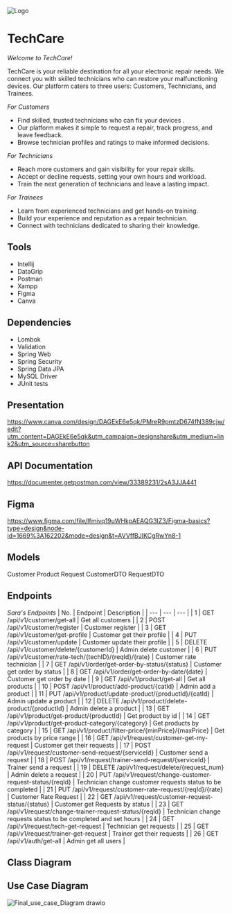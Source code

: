 ![Logo](https://github.com/DeemaSWE/TechCare/assets/90179257/cf227e04-3d70-4f45-b261-f62519a8dff8)

# TechCare

_Welcome to TechCare!_

TechCare is your reliable destination for all your electronic repair needs. We connect you with skilled technicians who can  restore your malfunctioning devices. Our platform caters to three users: Customers, Technicians, and Trainees.

_For Customers_

- Find skilled, trusted technicians who can fix your devices .
- Our platform makes it simple to request a repair, track progress, and leave feedback.
- Browse technician profiles and ratings to make informed decisions.

_For Technicians_

- Reach more customers and gain visibility for your repair skills.
- Accept or decline requests, setting your own hours and workload.
- Train the next generation of technicians and leave a lasting impact.

_For Trainees_

- Learn from experienced technicians and get hands-on training.
- Build your experience and reputation as a repair technician.
- Connect with technicians dedicated to sharing their knowledge.

## Tools
- Intellij
- DataGrip
- Postman
- Xampp
- Figma
- Canva

## Dependencies
- Lombok
- Validation
- Spring Web
- Spring Security
- Spring Data JPA
- MySQL Driver
- JUnit tests
## Presentation
https://www.canva.com/design/DAGEkE6e5qk/PMreR9pmtzD674fN389cjw/edit?utm_content=DAGEkE6e5qk&utm_campaign=designshare&utm_medium=link2&utm_source=sharebutton
## API Documentation
https://documenter.getpostman.com/view/33389231/2sA3JJA441
## Figma
https://www.figma.com/file/Ifmivq19uWHkpAEAQG3IZ3/Figma-basics?type=design&node-id=1669%3A162202&mode=design&t=AVVffBJIKCgRwYn8-1

## Models
Customer
Product
Request
CustomerDTO
RequestDTO

## Endpoints

_Sara's Endpoints_
| No. | Endpoint | Description |
| --- | --- | --- |
| 1 | GET /api/v1/customer/get-all | Get all customers |
| 2 | POST /api/v1/customer/register | Customer register |
| 3 | GET /api/v1/customer/get-profile | Customer get their profile |
| 4 | PUT /api/v1/customer/update | Customer update their profile |
| 5 | DELETE /api/v1/customer/delete/{customerId} | Admin delete customer |
| 6 | PUT /api/v1/customer/rate-tech/{techID}/{reqId}/{rate} | Customer rate technician |
| 7 | GET /api/v1/order/get-order-by-status/{status} | Customer get order by status |
| 8 | GET /api/v1/order/get-order-by-date/{date} | Customer get order by date |
| 9 | GET /api/v1/product/get-all | Get all products |
| 10 | POST /api/v1/product/add-product/{catId} | Admin add a product |
| 11 | PUT /api/v1/product/update-product/{productId}/{catId} | Admin update a product |
| 12 | DELETE /api/v1/product/delete-product/{productId} | Admin delete a product |
| 13 | GET /api/v1/product/get-product/{productId} | Get product by id |
| 14 | GET /api/v1/product/get-product-category/{category} | Get products by category |
| 15 | GET /api/v1/product/filter-price/{minPrice}/{maxPrice} | Get products by price range |
| 16 | GET /api/v1/request/customer-get-my-request | Customer get their requests |
| 17 | POST /api/v1/request/customer-send-request/{serviceId} | Customer send a request |
| 18 | POST /api/v1/request/trainer-send-request/{serviceId} | Trainer send a request |
| 19 | DELETE /api/v1/request/delete/{request_num} | Admin delete a request |
| 20 | PUT /api/v1/request/change-customer-request-status/{reqId} | Technician change customer requests status to be completed |
| 21 | PUT /api/v1/request/customer-rate-request/{reqId}/{rate} | Customer Rate Request |
| 22 | GET /api/v1/request/customer-request-status/{status} | Customer get Requests by status |
| 23 | GET /api/v1/request/change-trainer-request-status/{reqId} | Technician change requests status to be completed and set hours |
| 24 | GET /api/v1/request/tech-get-request | Technician get requests |
| 25 | GET /api/v1/request/trainer-get-request | Trainer get their requests |
| 26 | GET /api/v1/auth/get-all | Admin get all users |

## Class Diagram
## Use Case Diagram
![Final_use_case_Diagram drawio](https://github.com/DeemaSWE/test/assets/90179257/68ee24a9-0153-4db3-b50f-3689ca525b07)
